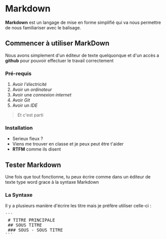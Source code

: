 # Markdown

**Markdown** est un langage de mise en forme simplifié qui va nous permettre de nous familiariser avec le balisage.

## Commencer à utiliser MarkDown

Nous avons simplement d'un éditeur de texte quelquonque et d'un accès a **github** pour pouvoir effectuer le travail correctement

### Pré-requis 

1. Avoir *l'électricité*
2. Avoir un *ordinateur*
3. Avoir une *connexion internet*
4. Avoir *Git*
5. Avoir un *IDE*


>Et c'est parti

### Installation 

- Serieux fieux ? 
- Viens me trouver en classe et je peux peut être t'aider
- **RTFM** comme ils disent

## Tester Markdown

Une fois que tout fonctionne, tu peux écrire comme dans un éditeur de texte type word grace à la syntaxe Markdown

### La Syntaxe 

Il y a plusieurs manière d'écrire les titre mais je préfère utiliser celle-ci :
<pre>
```
 # TITRE PRINCIPALE
 ## SOUS TITRE 
 ### SOUS - SOUS TITRE
```
</pre>



